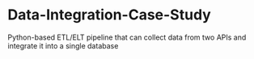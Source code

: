 # Data-Integration-Case-Study

Python-based ETL/ELT pipeline that can collect data from two APIs and integrate it into a single database
